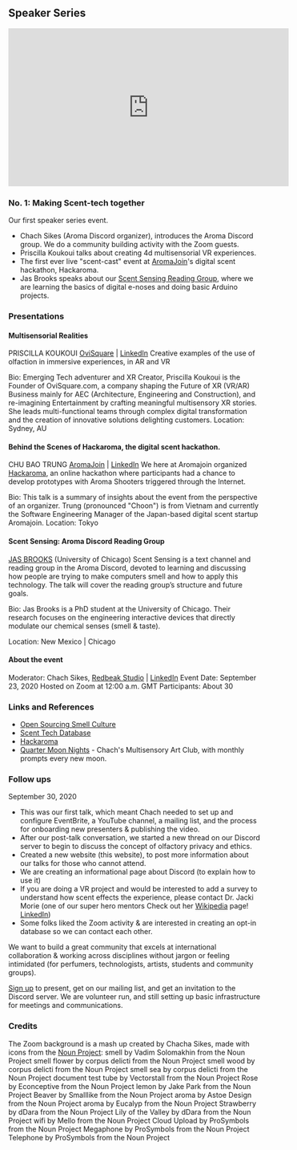 ## Speaker Series

<iframe width="560" height="315" src="https://www.youtube.com/embed/qt7TbKq-_YY" frameborder="0" allow="accelerometer; autoplay; clipboard-write; encrypted-media; gyroscope; picture-in-picture" allowfullscreen></iframe>

### No. 1: Making Scent-tech together
Our first speaker series event.

* Chach Sikes (Aroma Discord organizer), introduces the Aroma Discord group. We do a community building activity with the Zoom guests.
* Priscilla Koukoui talks about creating 4d multisensorial VR experiences.
* The first ever live "scent-cast" event at [AromaJoin](https://aromajoin.com/)'s digital scent hackathon, Hackaroma.
* Jas Brooks speaks about our [Scent Sensing Reading Group](/projects/scent-sensing-reading-group), where we are learning the basics of digital e-noses and doing basic Arduino projects.

### Presentations

#### Multisensorial Realities
PRISCILLA KOUKOUI [OviSquare](https://ovisquare.com) | [LinkedIn](https://www.linkedin.com/in/priscillakoukoui/)
Creative examples of the use of olfaction in immersive experiences, in AR and VR

Bio: Emerging Tech adventurer and XR Creator, Priscilla Koukoui is the Founder of OviSquare.com, a company shaping the Future of XR (VR/AR) Business mainly for AEC (Architecture, Engineering and Construction), and re-imagining Entertainment by crafting meaningful multisensory XR stories.
She leads multi-functional teams through complex digital transformation and the creation of innovative solutions delighting customers.
Location: Sydney, AU

#### Behind the Scenes of Hackaroma, the digital scent hackathon.
CHU BAO TRUNG [AromaJoin](https://aromajoin.com/) | [LinkedIn](https://www.linkedin.com/in/trungchubao/)
We here at Aromajoin organized [Hackaroma](https://aromajoin.com/hackaroma), an online hackathon where participants had a chance to develop prototypes with Aroma Shooters triggered through the Internet.

Bio: This talk is a summary of insights about the event from the perspective of an organizer.
Trung (pronounced "Choon") is from Vietnam and currently the Software Engineering Manager of the Japan-based digital scent startup Aromajoin.
Location: Tokyo

#### Scent Sensing: Aroma Discord Reading Group
[JAS BROOKS](jasbrooks.net) (University of Chicago)
Scent Sensing is a text channel and reading group in the Aroma Discord, devoted to learning and discussing how people are trying to make computers smell and how to apply this technology. The talk will cover the reading group’s structure and future goals.

Bio: Jas Brooks is a PhD student at the University of Chicago. Their research focuses on the engineering interactive devices that directly modulate our chemical senses (smell & taste).

Location: New Mexico | Chicago

#### About the event
Moderator: Chach Sikes, [Redbeak Studio](https://redbeakstudio.com) | [LinkedIn](https://www.linkedin.com/in/chachasikes/)
Event Date: September 23, 2020
Hosted on Zoom at 12:00 a.m. GMT
Participants: About 30


### Links and References
* [Open Sourcing Smell Culture](https://opensourcescent.org/)
* [Scent Tech Database](https://docs.google.com/spreadsheets/d/1RbPMhJDWj_mfXH-kA8j2gDbMv-n10FrhROOp5h7GpD0/edit?usp=sharing)
* [Hackaroma](https://aromajoin.com/hackaroma)
* [Quarter Moon Nights](https://github.com/redbeakstudio/quartermoonnights) - Chach's Multisensory Art Club, with monthly prompts every new moon.

### Follow ups

September 30, 2020
* This was our first talk, which meant Chach needed to set up and configure EventBrite, a YouTube channel, a mailing list, and the process for onboarding new presenters & publishing the video.
* After our post-talk conversation, we started a new thread on our Discord server to begin to discuss the concept of olfactory privacy and ethics.
* Created a new website (this website), to post more information about our talks for those who cannot attend.
* We are creating an informational page about Discord (to explain how to use it)
* If you are doing a VR project and would be interested to add a survey to understand how scent effects the experience, please contact Dr. Jacki Morie (one of our super hero mentors Check out her [Wikipedia](https://en.wikipedia.org/wiki/Jacquelyn_Ford_Morie) page! [LinkedIn](https://www.linkedin.com/in/jackimorie26/))
* Some folks liked the Zoom activity & are interested in creating an opt-in database so we can contact each other.

We want to build a great community that excels at international collaboration & working across disciplines without jargon or feeling intimidated (for perfumers, technologists, artists, students and community groups).



[Sign up](https://airtable.com/shrKiJES3nlqxHBXx) to present, get on our mailing list, and get an invitation to the Discord server.
We are volunteer run, and still setting up basic infrastructure for meetings and communications.


### Credits
The Zoom background is a mash up created by Chacha Sikes, made with icons from the [Noun Project](https://thenounproject.com):
smell by Vadim Solomakhin from the Noun Project
smell flower by corpus delicti from the Noun Project
smell wood by corpus delicti from the Noun Project
smell sea by corpus delicti from the Noun Project
document test tube by Vectorstall from the Noun Project
Rose by Econceptive from the Noun Project
lemon by Jake Park from the Noun Project
Beaver by Smalllike from the Noun Project
aroma by Astoe Design from the Noun Project
aroma by Eucalyp from the Noun Project
Strawberry by dDara from the Noun Project
Lily of the Valley by dDara from the Noun Project
wifi by Mello from the Noun Project
Cloud Upload by ProSymbols from the Noun Project
Megaphone by ProSymbols from the Noun Project
Telephone by ProSymbols from the Noun Project
